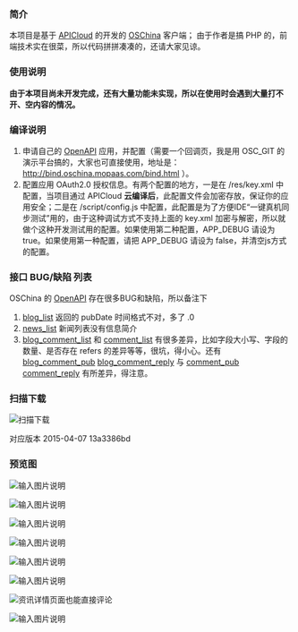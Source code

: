 ### 简介
本项目是基于 [APICloud](http://www.apicloud.com) 的开发的 [OSChina](http://www.oschina.net) 客户端；
由于作者是搞 PHP 的，前端技术实在很菜，所以代码拼拼凑凑的，还请大家见谅。

### 使用说明
**由于本项目尚未开发完成，还有大量功能未实现，所以在使用时会遇到大量打不开、空内容的情况。**

### 编译说明
1. 申请自己的 [OpenAPI](http://www.oschina.net/openapi) 应用，并配置（需要一个回调页，我是用 OSC_GIT 的演示平台搞的，大家也可直接使用，地址是：http://bind.oschina.mopaas.com/bind.html ）。
2. 配置应用 OAuth2.0 授权信息。有两个配置的地方，一是在 /res/key.xml 中配置，当项目通过 APICloud **云编译后**，此配置文件会加密存放，保证你的应用安全；二是在  /script/config.js 中配置，此配置是为了方便IDE“一键真机同步测试”用的，由于这种调试方式不支持上面的 key.xml 加密与解密，所以就做个这种开发测试用的配置。如果使用第二种配置，APP_DEBUG 请设为 true。如果使用第一种配置，请把 APP_DEBUG 请设为 false，并清空js方式的配置。

### 接口 BUG/缺陷 列表
OSChina 的 [OpenAPI](http://www.oschina.net/openapi) 存在很多BUG和缺陷，所以备注下

1. [blog_list](http://www.oschina.net/openapi/docs/post_detail) 返回的 pubDate 时间格式不对，多了 .0
2. [news_list](http://http://www.oschina.net/openapi/docs/news_list) 新闻列表没有信息简介
3. [blog_comment_list](http://www.oschina.net/openapi/docs/blog_comment_list) 和 [comment_list](http://www.oschina.net/openapi/docs/comment_list) 有很多差异，比如字段大小写、字段的数量、是否存在 refers 的差异等等，很坑，得小心。还有[blog_comment_pub](http://www.oschina.net/openapi/docs/blog_comment_pub) [blog_comment_reply](http://www.oschina.net/openapi/docs/blog_comment_reply) 与 [comment_pub](http://www.oschina.net/openapi/docs/comment_pub) [comment_reply](http://www.oschina.net/openapi/docs/comment_reply) 有所差异，得注意。

### 扫描下载
![扫描下载](http://static.oschina.net/uploads/space/2015/0407/011415_cqGh_252582.jpg "扫描下载")

对应版本 2015-04-07 13a3386bd

### 预览图
![输入图片说明](http://static.oschina.net/uploads/space/2015/0403/012845_NWTF_252582.jpg "登录页")

![输入图片说明](http://static.oschina.net/uploads/space/2015/0403/012844_FADw_252582.png "资讯列表页")

![输入图片说明](http://static.oschina.net/uploads/space/2015/0403/012844_AMVb_252582.png "侧滑式布局")

![输入图片说明](http://static.oschina.net/uploads/space/2015/0403/012844_LXXT_252582.png "博客列表页")

![输入图片说明](http://static.oschina.net/uploads/space/2015/0403/012844_Jzas_252582.png "资讯详情页面")

![输入图片说明](http://static.oschina.net/uploads/space/2015/0403/012845_xYLX_252582.png "评论页")

![资讯详情页面也能直接评论](http://static.oschina.net/uploads/space/2015/0403/012845_gHmq_252582.png "资讯详情页面也能直接评论")

![输入图片说明](http://static.oschina.net/uploads/space/2015/0403/012845_Vvqy_252582.png "博客详情页")